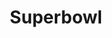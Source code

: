 ---
title: Superbowl
crosslinks:
- livven
- aww
- pics
- gifs
- fakeowlsurvivors
- potatosalad
- restofthefuckingowl
- marijuanaenthusiasts
- OutOfTheLoop
- UpvotedBecauseGirl
- AnimalsBeingBros
- MostBeautiful
- oddlysatisfying
- Owls
- unexpectedhogwarts
- todayilearned
- owldlysatisfying
- KaitlinWitcher
- woahdude
- lego
---